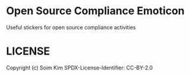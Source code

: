 # Open Source Compliance Emoticon

Useful stickers for open source compliance activities

# LICENSE

Copyright (c) Soim Kim
SPDX-License-Identifier: CC-BY-2.0
